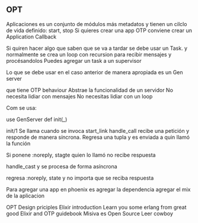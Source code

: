 ## OPT

Aplicaciones es un conjunto de módulos más metadatos y tienen un cilclo de vida definido: start, stop
Si quieres crear una app OTP conviene crear un Application Callback

Si quiren hacer algo que saben que se va a tardar se debe usar un Task.
y normalmente se crea un loop con recursion para recibir mensajes y procésandolos
Puedes agregar un task a un supervisor

Lo que se debe usar en el caso anterior de manera apropiada es un Gen server

que tiene OTP behaviour
Abstrae la funcionalidad de un servidor
No necesita lidiar con mensajes
No necesitas lidiar con un loop

Com se usa:

use GenServer
def init(_)

init/1
Se llama cuando se invoca start_link
handle_call recibe una petición y responde de manera síncrona.
Regresa una tupla y es enviada a quin llamó la función

Si ponene :noreply, stagte quien lo llamó no recibe respuesta


handle_cast y se procesa de forma asíncrona

regresa
:noreply, state y no importa que se reciba respuesta

Para agregar una app en phoenix
es agregar la dependencia
agregar el mix de la aplicacion

OPT Design priciples
Elixir introduction
Learn you some erlang from great good
Elixir and OTP guidebook
Misiva es Open Source
Leer cowboy



